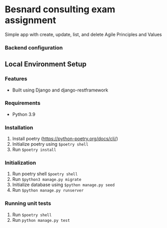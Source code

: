 # Besnard consulting exam assignment
Simple app with create, update, list, and delete Agile Principles and Values


### Backend configuration
## Local Environment Setup

### Features

- Built using Django and django-restframework

### Requirements
- Python 3.9

### Installation
1. Install poetry (https://python-poetry.org/docs/cli/)
2. Initialize poetry using `$poetry shell`
3. Run `$poetry install`

### Initialization

1. Run poetry shell `$poetry shell`
2. Run `$python3 manage.py migrate`
3. Initialize database using `$python manage.py seed`
4. Run `$python manage.py runserver`
### Running unit tests
1. Run `$poetry shell`
2. Run `python manage.py test`
